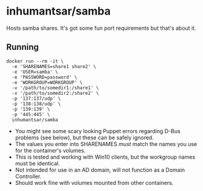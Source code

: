 # inhumantsar/samba

Hosts samba shares. It's got some fun port requirements but that's about it. 

## Running

    docker run --rm -it \
      -e 'SHARENAMES=share1 share2' \
      -e 'USER=samba' \
      -e 'PASSWORD=password' \
      -e 'WORKGROUP=WORKGROUP' \
      -v '/path/to/somedir1:/share1' \
      -v '/path/to/somedir2:/share2' \
      -p '137:137/udp' \
      -p '138:138/udp' \
      -p '139:139' \
      -p '445:445' \
      inhumantsar/samba

 - You might see some scary looking Puppet errors regarding D-Bus problems (see below), but these can be safely ignored. 
 - The values you enter into SHARENAMES *must* match the names you use for the container's volumes.
 - This is tested and working with Win10 clients, but the workgroup names must be identical.
 - Not intended for use in an AD domain, will not function as a Domain Controller.
 - Should work fine with volumes mounted from other containers.
